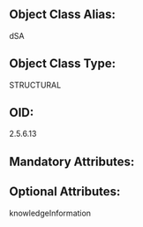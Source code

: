 ## Object Class Alias:
  dSA

## Object Class Type:
  STRUCTURAL

## OID:
  2.5.6.13

## Mandatory Attributes:
  

## Optional Attributes:
  knowledgeInformation
